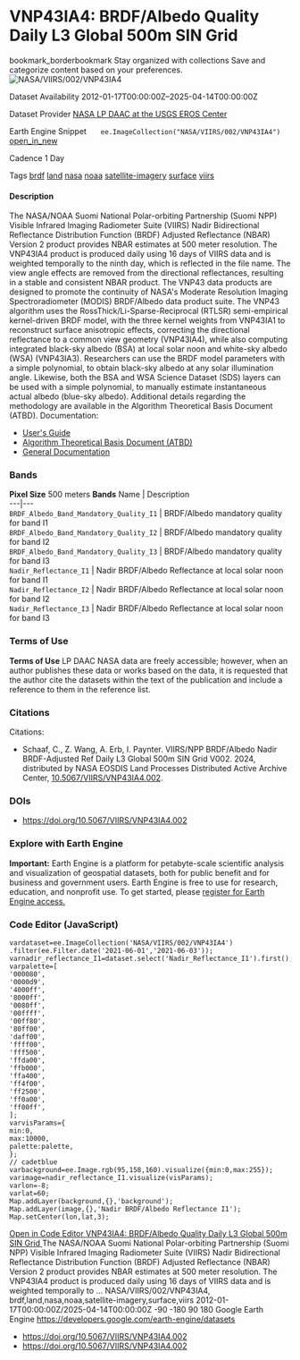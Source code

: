  
#  VNP43IA4: BRDF/Albedo Quality Daily L3 Global 500m SIN Grid 
bookmark_borderbookmark Stay organized with collections  Save and categorize content based on your preferences. 
![NASA/VIIRS/002/VNP43IA4](https://developers.google.com/earth-engine/datasets/images/NASA/NASA_VIIRS_002_VNP43IA4_sample.png) 

Dataset Availability
    2012-01-17T00:00:00Z–2025-04-14T00:00:00Z 

Dataset Provider
     [ NASA LP DAAC at the USGS EROS Center ](https://doi.org/10.5067/VIIRS/VNP43IA4.002) 

Earth Engine Snippet
     `    ee.ImageCollection("NASA/VIIRS/002/VNP43IA4")   ` [ open_in_new ](https://code.earthengine.google.com/?scriptPath=Examples:Datasets/NASA/NASA_VIIRS_002_VNP43IA4) 

Cadence
    1 Day 

Tags
     [brdf](https://developers.google.com/earth-engine/datasets/tags/brdf) [land](https://developers.google.com/earth-engine/datasets/tags/land) [nasa](https://developers.google.com/earth-engine/datasets/tags/nasa) [noaa](https://developers.google.com/earth-engine/datasets/tags/noaa) [satellite-imagery](https://developers.google.com/earth-engine/datasets/tags/satellite-imagery) [surface](https://developers.google.com/earth-engine/datasets/tags/surface) [viirs](https://developers.google.com/earth-engine/datasets/tags/viirs)
#### Description
The NASA/NOAA Suomi National Polar-orbiting Partnership (Suomi NPP) Visible Infrared Imaging Radiometer Suite (VIIRS) Nadir Bidirectional Reflectance Distribution Function (BRDF) Adjusted Reflectance (NBAR) Version 2 product provides NBAR estimates at 500 meter resolution. The VNP43IA4 product is produced daily using 16 days of VIIRS data and is weighted temporally to the ninth day, which is reflected in the file name. The view angle effects are removed from the directional reflectances, resulting in a stable and consistent NBAR product. The VNP43 data products are designed to promote the continuity of NASA's Moderate Resolution Imaging Spectroradiometer (MODIS) BRDF/Albedo data product suite.
The VNP43 algorithm uses the RossThick/Li-Sparse-Reciprocal (RTLSR) semi-empirical kernel-driven BRDF model, with the three kernel weights from VNP43IA1 to reconstruct surface anisotropic effects, correcting the directional reflectance to a common view geometry (VNP43IA4), while also computing integrated black-sky albedo (BSA) at local solar noon and white-sky albedo (WSA) (VNP43IA3). Researchers can use the BRDF model parameters with a simple polynomial, to obtain black-sky albedo at any solar illumination angle. Likewise, both the BSA and WSA Science Dataset (SDS) layers can be used with a simple polynomial, to manually estimate instantaneous actual albedo (blue-sky albedo). Additional details regarding the methodology are available in the Algorithm Theoretical Basis Document (ATBD).
Documentation:
  * [User's Guide](https://www.umb.edu/spectralmass/viirs-user-guides-c1-and-c2/vnp43ia4-and-vnpma4-nbar-products/)
  * [Algorithm Theoretical Basis Document (ATBD)](https://lpdaac.usgs.gov/documents/194/VNP43_ATBD_V1.pdf)
  * [General Documentation](https://lpdaac.usgs.gov/products/vnp43ia4v002/)


### Bands
**Pixel Size** 500 meters 
**Bands**
Name | Description  
---|---  
`BRDF_Albedo_Band_Mandatory_Quality_I1` | BRDF/Albedo mandatory quality for band I1  
`BRDF_Albedo_Band_Mandatory_Quality_I2` | BRDF/Albedo mandatory quality for band I2  
`BRDF_Albedo_Band_Mandatory_Quality_I3` | BRDF/Albedo mandatory quality for band I3  
`Nadir_Reflectance_I1` | Nadir BRDF/Albedo Reflectance at local solar noon for band I1  
`Nadir_Reflectance_I2` | Nadir BRDF/Albedo Reflectance at local solar noon for band I2  
`Nadir_Reflectance_I3` | Nadir BRDF/Albedo Reflectance at local solar noon for band I3  
### Terms of Use
**Terms of Use**
LP DAAC NASA data are freely accessible; however, when an author publishes these data or works based on the data, it is requested that the author cite the datasets within the text of the publication and include a reference to them in the reference list.
### Citations
Citations:
  * Schaaf, C., Z. Wang, A. Erb, I. Paynter. VIIRS/NPP BRDF/Albedo Nadir BRDF-Adjusted Ref Daily L3 Global 500m SIN Grid V002. 2024, distributed by NASA EOSDIS Land Processes Distributed Active Archive Center, [10.5067/VIIRS/VNP43IA4.002](https://doi.org/10.5067/VIIRS/VNP43IA4.002).


### DOIs
  * [ https://doi.org/10.5067/VIIRS/VNP43IA4.002 ](https://doi.org/10.5067/VIIRS/VNP43IA4.002)


### Explore with Earth Engine
**Important:** Earth Engine is a platform for petabyte-scale scientific analysis and visualization of geospatial datasets, both for public benefit and for business and government users. Earth Engine is free to use for research, education, and nonprofit use. To get started, please [register for Earth Engine access.](https://console.cloud.google.com/earth-engine)
### Code Editor (JavaScript)
```
vardataset=ee.ImageCollection('NASA/VIIRS/002/VNP43IA4')
.filter(ee.Filter.date('2021-06-01','2021-06-03'));
varnadir_reflectance_I1=dataset.select('Nadir_Reflectance_I1').first();
varpalette=[
'000080',
'0000d9',
'4000ff',
'8000ff',
'0080ff',
'00ffff',
'00ff80',
'80ff00',
'daff00',
'ffff00',
'fff500',
'ffda00',
'ffb000',
'ffa400',
'ff4f00',
'ff2500',
'ff0a00',
'ff00ff',
];
varvisParams={
min:0,
max:10000,
palette:palette,
};
// cadetblue
varbackground=ee.Image.rgb(95,158,160).visualize({min:0,max:255});
varimage=nadir_reflectance_I1.visualize(visParams);
varlon=-8;
varlat=60;
Map.addLayer(background,{},'background');
Map.addLayer(image,{},'Nadir BRDF/Albedo Reflectance I1');
Map.setCenter(lon,lat,3);
```
[ Open in Code Editor ](https://code.earthengine.google.com/?scriptPath=Examples:Datasets/NASA/NASA_VIIRS_002_VNP43IA4)
[ VNP43IA4: BRDF/Albedo Quality Daily L3 Global 500m SIN Grid ](https://developers.google.com/earth-engine/datasets/catalog/NASA_VIIRS_002_VNP43IA4)
The NASA/NOAA Suomi National Polar-orbiting Partnership (Suomi NPP) Visible Infrared Imaging Radiometer Suite (VIIRS) Nadir Bidirectional Reflectance Distribution Function (BRDF) Adjusted Reflectance (NBAR) Version 2 product provides NBAR estimates at 500 meter resolution. The VNP43IA4 product is produced daily using 16 days of VIIRS data and is weighted temporally to …
NASA/VIIRS/002/VNP43IA4, brdf,land,nasa,noaa,satellite-imagery,surface,viirs 
2012-01-17T00:00:00Z/2025-04-14T00:00:00Z
-90 -180 90 180 
Google Earth Engine
https://developers.google.com/earth-engine/datasets
  * [ https://doi.org/10.5067/VIIRS/VNP43IA4.002 ](https://doi.org/https://doi.org/10.5067/VIIRS/VNP43IA4.002)
  * [ https://doi.org/10.5067/VIIRS/VNP43IA4.002 ](https://doi.org/https://developers.google.com/earth-engine/datasets/catalog/NASA_VIIRS_002_VNP43IA4)


